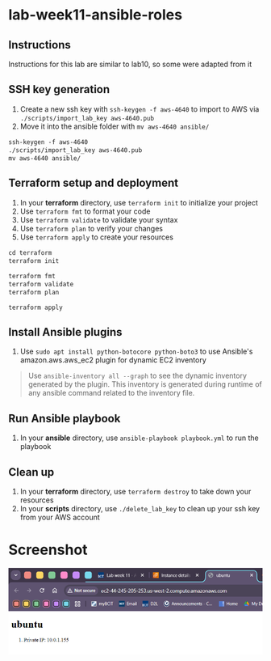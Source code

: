 # lab-week11-ansible-roles

## Instructions
Instructions for this lab are similar to lab10, so some were adapted from it

## SSH key generation
1. Create a new ssh key with `ssh-keygen -f aws-4640` to import to AWS via `./scripts/import_lab_key aws-4640.pub` 
1. Move it into the ansible folder with `mv aws-4640 ansible/`

```
ssh-keygen -f aws-4640
./scripts/import_lab_key aws-4640.pub
mv aws-4640 ansible/
```

## Terraform setup and deployment
1. In your **terraform** directory, use `terraform init` to initialize your project
1. Use `terraform fmt` to format your code
1. Use `terraform validate` to validate your syntax 
1. Use `terraform plan` to verify your changes
1. Use `terraform apply` to create your resources

```
cd terraform
terraform init
```
```
terraform fmt
terraform validate
terraform plan
```
```
terraform apply
```

## Install Ansible plugins
1. Use `sudo apt install python-botocore python-boto3` to use Ansible's amazon.aws.aws_ec2 plugin for dynamic EC2 inventory
> Use `ansible-inventory all --graph` to see the dynamic inventory generated by the plugin. This inventory is generated during runtime of any ansible command related to the inventory file.

## Run Ansible playbook
1. In your **ansible** directory, use `ansible-playbook playbook.yml` to run the playbook

## Clean up
1. In your **terraform** directory, use `terraform destroy` to take down your resources
1. In your **scripts** directory, use `./delete_lab_key` to clean up your ssh key from your AWS account 

# Screenshot
![alt text](<server-img.png>)